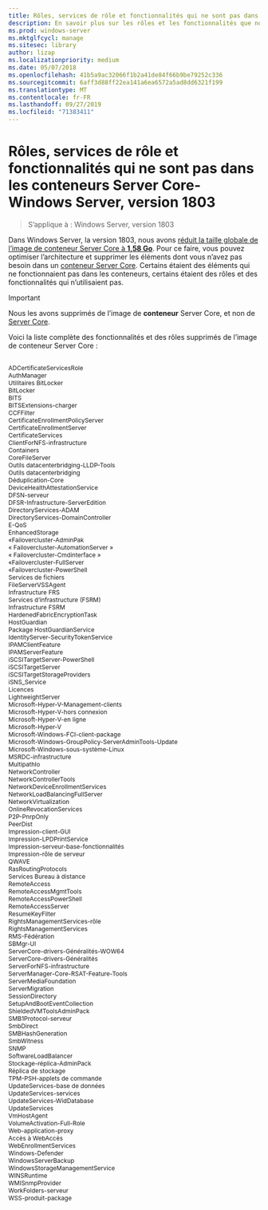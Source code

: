 ```yaml
---
title: Rôles, services de rôle et fonctionnalités qui ne sont pas dans les conteneurs Server Core-Windows Server, version 1803
description: En savoir plus sur les rôles et les fonctionnalités que nous avons supprimés de l’image de conteneur Server Core pour Windows Server.
ms.prod: windows-server
ms.mktglfcycl: manage
ms.sitesec: library
author: lizap
ms.localizationpriority: medium
ms.date: 05/07/2018
ms.openlocfilehash: 41b5a9ac32066f1b2a41de84f66b9be79252c336
ms.sourcegitcommit: 6aff3d88ff22ea141a6ea6572a5ad8dd6321f199
ms.translationtype: MT
ms.contentlocale: fr-FR
ms.lasthandoff: 09/27/2019
ms.locfileid: "71383411"
---
```

# <a name="roles-role-services-and-features-not-in-server-core-containers---windows-server-version-1803"></a>Rôles, services de rôle et fonctionnalités qui ne sont pas dans les conteneurs Server Core-Windows Server, version 1803

> S’applique à : Windows Server, version 1803

Dans Windows Server, la version 1803, nous avons [réduit la taille globale de l’image de conteneur Server Core à **1,58 Go**](https://blogs.technet.microsoft.com/virtualization/2018/01/22/a-smaller-windows-server-core-container-with-better-application-compatibility/). Pour ce faire, vous pouvez optimiser l’architecture et supprimer les éléments dont vous n’avez pas besoin dans un [conteneur Server Core](https://docs.microsoft.com/virtualization/windowscontainers/about/). Certains étaient des éléments qui ne fonctionnaient pas dans les conteneurs, certains étaient des rôles et des fonctionnalités qui n’utilisaient pas. 

> [!IMPORTANT]
> Nous les avons supprimés de l’image de **conteneur** Server Core, et non de [Server Core](server-core-roles-and-services.md). 

Voici la liste complète des fonctionnalités et des rôles supprimés de l’image de conteneur Server Core :

<div style='font-size:9.0pt'>

<br>ADCertificateServicesRole
<br>AuthManager
<br>Utilitaires BitLocker
<br>BitLocker
<br>BITS
<br>BITSExtensions-charger
<br>CCFFilter
<br>CertificateEnrollmentPolicyServer
<br>CertificateEnrollmentServer
<br>CertificateServices
<br>ClientForNFS-infrastructure
<br>Containers
<br>CoreFileServer
<br>Outils datacenterbridging-LLDP-Tools
<br>Outils datacenterbridging
<br>Déduplication-Core
<br>DeviceHealthAttestationService
<br>DFSN-serveur
<br>DFSR-Infrastructure-ServerEdition
<br>DirectoryServices-ADAM
<br>DirectoryServices-DomainController
<br>E-QoS
<br>EnhancedStorage
<br>«Failovercluster-AdminPak
<br>« Failovercluster-AutomationServer »
<br>« Failovercluster-Cmdinterface »
<br>«Failovercluster-FullServer
<br>«Failovercluster-PowerShell
<br>Services de fichiers
<br>FileServerVSSAgent
<br>Infrastructure FRS
<br>Services d’infrastructure (FSRM)
<br>Infrastructure FSRM
<br>HardenedFabricEncryptionTask
<br>HostGuardian
<br>Package HostGuardianService
<br>IdentityServer-SecurityTokenService
<br>IPAMClientFeature
<br>IPAMServerFeature
<br>iSCSITargetServer-PowerShell
<br>iSCSITargetServer
<br>iSCSITargetStorageProviders
<br>iSNS_Service
<br>Licences
<br>LightweightServer
<br>Microsoft-Hyper-V-Management-clients
<br>Microsoft-Hyper-V-hors connexion
<br>Microsoft-Hyper-V-en ligne
<br>Microsoft-Hyper-V
<br>Microsoft-Windows-FCI-client-package
<br>Microsoft-Windows-GroupPolicy-ServerAdminTools-Update
<br>Microsoft-Windows-sous-système-Linux
<br>MSRDC-infrastructure
<br>MultipathIo
<br>NetworkController
<br>NetworkControllerTools
<br>NetworkDeviceEnrollmentServices
<br>NetworkLoadBalancingFullServer
<br>NetworkVirtualization
<br>OnlineRevocationServices
<br>P2P-PnrpOnly
<br>PeerDist
<br>Impression-client-GUI
<br>Impression-LPDPrintService
<br>Impression-serveur-base-fonctionnalités
<br>Impression-rôle de serveur
<br>QWAVE
<br>RasRoutingProtocols
<br>Services Bureau à distance
<br>RemoteAccess
<br>RemoteAccessMgmtTools
<br>RemoteAccessPowerShell
<br>RemoteAccessServer
<br>ResumeKeyFilter
<br>RightsManagementServices-rôle
<br>RightsManagementServices
<br>RMS-Fédération
<br>SBMgr-UI
<br>ServerCore-drivers-Généralités-WOW64
<br>ServerCore-drivers-Généralités
<br>ServerForNFS-infrastructure
<br>ServerManager-Core-RSAT-Feature-Tools
<br>ServerMediaFoundation
<br>ServerMigration
<br>SessionDirectory
<br>SetupAndBootEventCollection
<br>ShieldedVMToolsAdminPack
<br>SMB1Protocol-serveur
<br>SmbDirect
<br>SMBHashGeneration
<br>SmbWitness
<br>SNMP
<br>SoftwareLoadBalancer
<br>Stockage-réplica-AdminPack
<br>Réplica de stockage
<br>TPM-PSH-applets de commande
<br>UpdateServices-base de données
<br>UpdateServices-services
<br>UpdateServices-WidDatabase
<br>UpdateServices
<br>VmHostAgent
<br>VolumeActivation-Full-Role
<br>Web-application-proxy
<br>Accès à WebAccès
<br>WebEnrollmentServices
<br>Windows-Defender
<br>WindowsServerBackup
<br>WindowsStorageManagementService
<br>WINSRuntime
<br>WMISnmpProvider
<br>WorkFolders-serveur
<br>WSS-produit-package

</div>